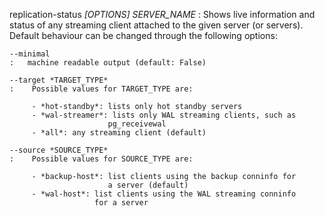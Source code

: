 replication-status *\[OPTIONS\]* *SERVER_NAME*
:   Shows live information and status of any streaming client attached
    to the given server (or servers). Default behaviour can be changed
    through the following options:

    --minimal
    :   machine readable output (default: False)

    --target *TARGET_TYPE*
    :    Possible values for TARGET_TYPE are:

         - *hot-standby*: lists only hot standby servers
         - *wal-streamer*: lists only WAL streaming clients, such as
                          pg_receivewal
         - *all*: any streaming client (default)

    --source *SOURCE_TYPE*
    :    Possible values for SOURCE_TYPE are:

         - *backup-host*: list clients using the backup conninfo for
                          a server (default)
         - *wal-host*: list clients using the WAL streaming conninfo
                       for a server
